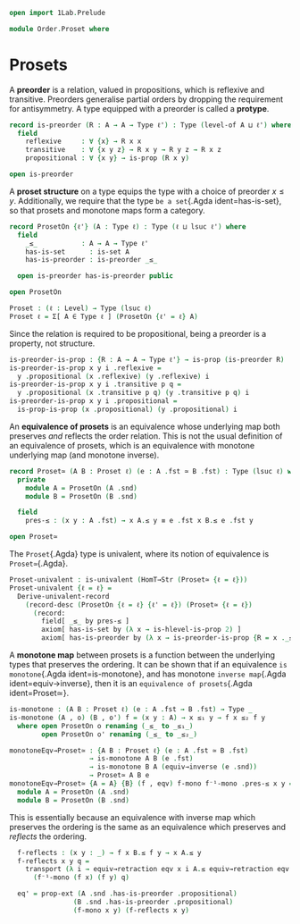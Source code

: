 ```agda
open import 1Lab.Prelude

module Order.Proset where
```

<!--
```agda
private variable
  ℓ ℓ' : Level
  A : Type ℓ
```
-->

# Prosets

A **preorder** is a relation, valued in propositions, which is reflexive
and transitive. Preorders generalise partial orders by dropping the
requirement for antisymmetry. A type equipped with a preorder is called a
**protype**.

```agda
record is-preorder (R : A → A → Type ℓ') : Type (level-of A ⊔ ℓ') where
  field
    reflexive     : ∀ {x} → R x x
    transitive    : ∀ {x y z} → R x y → R y z → R x z
    propositional : ∀ {x y} → is-prop (R x y)

open is-preorder
```

A **proset structure** on a type equips the type with a choice of
preorder $x \le y$. Additionally, we require that the type `be a
set`{.Agda ident=has-is-set}, so that prosets and monotone maps form a
category.

```agda
record ProsetOn {ℓ'} (A : Type ℓ) : Type (ℓ ⊔ lsuc ℓ') where
  field
    _≤_           : A → A → Type ℓ'
    has-is-set      : is-set A
    has-is-preorder : is-preorder _≤_

  open is-preorder has-is-preorder public

open ProsetOn

Proset : (ℓ : Level) → Type (lsuc ℓ)
Proset ℓ = Σ[ A ∈ Type ℓ ] (ProsetOn {ℓ' = ℓ} A)
```

Since the relation is required to be propositional, being a preorder is
a property, not structure.

```agda
is-preorder-is-prop : {R : A → A → Type ℓ'} → is-prop (is-preorder R)
is-preorder-is-prop x y i .reflexive =
  y .propositional (x .reflexive) (y .reflexive) i
is-preorder-is-prop x y i .transitive p q =
  y .propositional (x .transitive p q) (y .transitive p q) i
is-preorder-is-prop x y i .propositional =
  is-prop-is-prop (x .propositional) (y .propositional) i
```

An **equivalence of prosets** is an equivalence whose underlying map
both preserves _and_ reflects the order relation. This is not the usual
definition of an equivalence of prosets, which is an equivalence with
monotone underlying map (and monotone inverse).

```agda
record Proset≃ (A B : Proset ℓ) (e : A .fst ≃ B .fst) : Type (lsuc ℓ) where
  private
    module A = ProsetOn (A .snd)
    module B = ProsetOn (B .snd)

  field
    pres-≤ : (x y : A .fst) → x A.≤ y ≡ e .fst x B.≤ e .fst y

open Proset≃
```

The `Proset`{.Agda} type is univalent, where its notion of equivalence
is `Proset≃`{.Agda}.

```agda
Proset-univalent : is-univalent (HomT→Str (Proset≃ {ℓ = ℓ}))
Proset-univalent {ℓ = ℓ} = 
  Derive-univalent-record
    (record-desc (ProsetOn {ℓ = ℓ} {ℓ' = ℓ}) (Proset≃ {ℓ = ℓ})
      (record:
        field[ _≤_ by pres-≤ ]
        axiom[ has-is-set by (λ x → is-hlevel-is-prop 2) ]
        axiom[ has-is-preorder by (λ x → is-preorder-is-prop {R = x ._≤_}) ]))
```

A **monotone map** between prosets is a function between the underlying
types that preserves the ordering. It can be shown that if an
equivalence `is monotone`{.Agda ident=is-monotone}, and has monotone
`inverse map`{.Agda ident=equiv→inverse}, then it is an `equivalence of
prosets`{.Agda ident=Proset≃}.

```agda
is-monotone : (A B : Proset ℓ) (e : A .fst → B .fst) → Type _
is-monotone (A , o) (B , o') f = (x y : A) → x ≤₁ y → f x ≤₂ f y
  where open ProsetOn o renaming (_≤_ to _≤₁_)
        open ProsetOn o' renaming (_≤_ to _≤₂_)

monotoneEqv→Proset≃ : {A B : Proset ℓ} (e : A .fst ≃ B .fst)
                    → is-monotone A B (e .fst)
                    → is-monotone B A (equiv→inverse (e .snd))
                    → Proset≃ A B e
monotoneEqv→Proset≃ {A = A} {B} (f , eqv) f-mono f⁻¹-mono .pres-≤ x y = ua eq' where
  module A = ProsetOn (A .snd)
  module B = ProsetOn (B .snd)
```

This is essentially because an equivalence with inverse map which
preserves the ordering is the same as an equivalence which preserves and
_reflects_ the ordering.

```agda
  f-reflects : (x y : _) → f x B.≤ f y → x A.≤ y
  f-reflects x y q =
    transport (λ i → equiv→retraction eqv x i A.≤ equiv→retraction eqv y i)
      (f⁻¹-mono (f x) (f y) q)

  eq' = prop-ext (A .snd .has-is-preorder .propositional)
                (B .snd .has-is-preorder .propositional)
                (f-mono x y) (f-reflects x y)
```
